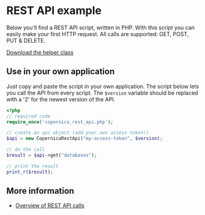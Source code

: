 # REST API example

Below you'll find a REST API script, written in PHP.
With this script you can easily make your first HTTP
request. All calls are supported: GET, POST, PUT & DELETE.

[Download the helper class](../../documtation/downloads/copernica_rest_api.php "Download the CopernicaRestAPI class")

## Use in your own application

Just copy and paste the script in your own application.
The script below lets you call the API from every script. The `$version`
variable should be replaced with a '2' for the newest version of the API.

```php
<?php
// required code
require_once('copernica_rest_api.php');

// create an api object (add your own access token!)
$api = new CopernicaRestApi("my-access-token", $version);

// do the call
$result = $api->get("databases");

// print the result
print_r($result);
```

## More information

* [Overview of REST API calls](./rest-api)
